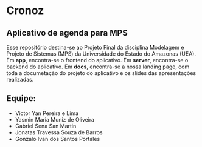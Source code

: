# Cronoz

## Aplicativo de agenda para MPS
Esse repositório destina-se ao Projeto Final da disciplina Modelagem e Projeto de Sistemas (MPS) da Universidade do Estado do Amazonas (UEA).
Em **app**, encontra-se o frontend do aplicativo.
Em **server**, encontra-se o backend do aplicativo.
Em **docs**, encontra-se a nossa landing page, com toda a documetação do projeto do aplicativo e os slides das apresentações realizadas.

## Equipe:
- Victor Yan Pereira e Lima
- Yasmin Maria Muniz de Oliveira
- Gabriel Sena San Martin
- Jonatas Travessa Souza de Barros
- Gonzalo Ivan dos Santos Portales
